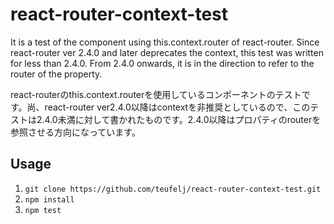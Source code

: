 # react-router-context-test

It is a test of the component using this.context.router of react-router. Since react-router ver 2.4.0 and later deprecates the context, this test was written for less than 2.4.0. From 2.4.0 onwards, it is in the direction to refer to the router of the property.

react-routerのthis.context.routerを使用しているコンポーネントのテストです。尚、react-router ver2.4.0以降はcontextを非推奨としているので、このテストは2.4.0未満に対して書かれたものです。2.4.0以降はプロパティのrouterを参照させる方向になっています。

## Usage
1. `git clone https://github.com/teufelj/react-router-context-test.git`
2. `npm install`
3. `npm test`
